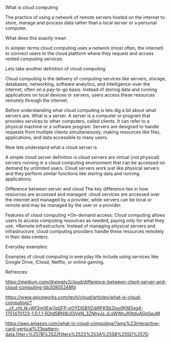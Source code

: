 What is cloud computing


The practice of using a network of remote servers hosted on the internet to store, manage and process data rather than a local server or a personal computer.

What does this exactly mean

In simpler terms cloud computing uses a network (most often, the internet) to connect users to the cloud platform where they request and access rented computing services.

Lets take another definition of cloud computing

Cloud computing is the delivery of computing services like servers, storage, databases, networking, software analytics, and intelligence-over the internet, often on a pay-to-go basis. Instead of storing data and running applications on local devices or servers, users access these resources remotely through the internet.


Before understanding what cloud computing is lets dig a bit about what servers are.
What is a server.
A server is a computer or program that provides services to other computers, called clients. It can refer to a physical machine or a software program. Servers are designed to handle requests from multiple clients simultaneously, making resources like files, applications, and data accessible to many users. 

Now lets understand what a cloud server is 


A simple cloud server definition is cloud servers are virtual (not physical) servers running in a cloud computing environment that can be accessed on demand by unlimited users. Cloud servers work just like physical servers and they perform similar functions like storing data and running applications.

Difference between server and cloud
The key difference lies in how resources are accessed and managed: cloud services are accessed over the internet and managed by a provider, while servers can be local or remote and may be managed by the user or a provider. 


Features of cloud computing
*On-demand access:
Cloud computing allows users to access computing resources as needed, paying only for what they use. 
*Remote infrastructure:
Instead of managing physical servers and infrastructure, cloud computing providers handle these resources remotely in their data centers. 

Everyday examples:

Examples of cloud computing in everyday life include using services like Google Drive, iCloud, Netflix, or online gaming. 


Refrences:

https://medium.com/@simply2cloud/difference-between-client-server-and-cloud-computing-bb30905248fd

https://www.spiceworks.com/tech/cloud/articles/what-is-cloud-computing/?__cf_chl_tk=Wf3m0Ew7qQFP.yiOYDI5B1IZdiRFK5b2looifKM3xg4-1751470123-1.0.1.1-R2tdSBNWJOjVeN_3ZNhyJs.JLsWWnJKlltduA0qSeuM

https://aws.amazon.com/what-is-cloud-computing/?ams%23interactive-card-vertical%23pattern-data.filter=%257B%2522filters%2522%253A%255B%255D%257D
